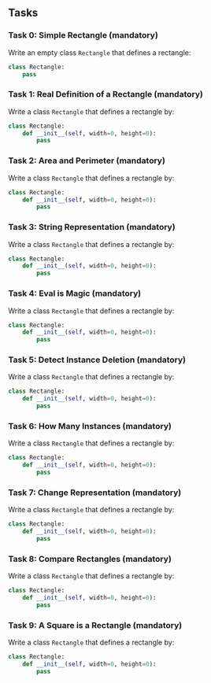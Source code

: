 ## Tasks

### Task 0: Simple Rectangle (mandatory)
Write an empty class `Rectangle` that defines a rectangle:
```python
class Rectangle:
    pass
```

### Task 1: Real Definition of a Rectangle (mandatory)
Write a class `Rectangle` that defines a rectangle by:
```python
class Rectangle:
    def __init__(self, width=0, height=0):
        pass
```

### Task 2: Area and Perimeter (mandatory)
Write a class `Rectangle` that defines a rectangle by:
```python
class Rectangle:
    def __init__(self, width=0, height=0):
        pass
```

### Task 3: String Representation (mandatory)
Write a class `Rectangle` that defines a rectangle by:
```python
class Rectangle:
    def __init__(self, width=0, height=0):
        pass
```

### Task 4: Eval is Magic (mandatory)
Write a class `Rectangle` that defines a rectangle by:
```python
class Rectangle:
    def __init__(self, width=0, height=0):
        pass
```

### Task 5: Detect Instance Deletion (mandatory)
Write a class `Rectangle` that defines a rectangle by:
```python
class Rectangle:
    def __init__(self, width=0, height=0):
        pass
```

### Task 6: How Many Instances (mandatory)
Write a class `Rectangle` that defines a rectangle by:
```python
class Rectangle:
    def __init__(self, width=0, height=0):
        pass
```

### Task 7: Change Representation (mandatory)
Write a class `Rectangle` that defines a rectangle by:
```python
class Rectangle:
    def __init__(self, width=0, height=0):
        pass
```

### Task 8: Compare Rectangles (mandatory)
Write a class `Rectangle` that defines a rectangle by:
```python
class Rectangle:
    def __init__(self, width=0, height=0):
        pass
```

### Task 9: A Square is a Rectangle (mandatory)
Write a class `Rectangle` that defines a rectangle by:
```python
class Rectangle:
    def __init__(self, width=0, height=0):
        pass
```
